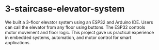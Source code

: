# 3-staircase-elevator-system
We built a 3-floor elevator system using an ESP32 and Arduino IDE. Users can call the elevator from any floor using buttons. The ESP32 controls motor movement and floor logic. This project gave us practical experience in embedded systems, automation, and motor control for smart applications.
